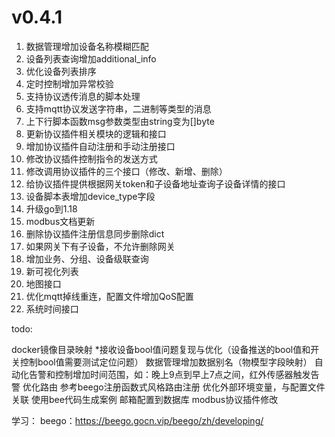 # v0.4.1
1. 数据管理增加设备名称模糊匹配
2. 设备列表查询增加additional_info
3. 优化设备列表排序
4. 定时控制增加异常校验
5. 支持协议透传消息的脚本处理
6. 支持mqtt协议发送字符串，二进制等类型的消息
7. 上下行脚本函数msg参数类型由string变为[]byte
8. 更新协议插件相关模块的逻辑和接口
9. 增加协议插件自动注册和手动注册接口
10. 修改协议插件控制指令的发送方式
11. 修改调用协议插件的三个接口（修改、新增、删除）
12. 给协议插件提供根据网关token和子设备地址查询子设备详情的接口
13. 设备脚本表增加device_type字段
14. 升级go到1.18
15. modbus文档更新
16. 删除协议插件注册信息同步删除dict
17. 如果网关下有子设备，不允许删除网关
18. 增加业务、分组、设备级联查询
19. 新可视化列表
20. 地图接口
21. 优化mqtt掉线重连，配置文件增加QoS配置
22. 系统时间接口

todo:

docker镜像目录映射
*接收设备bool值问题复现与优化（设备推送的bool值和开关控制bool值需要测试定位问题）
数据管理增加数据别名（物模型字段映射）
自动化告警和控制增加时间范围，如：晚上9点到早上7点之间，红外传感器触发告警
优化路由 参考beego注册函数式风格路由注册
优化外部环境变量，与配置文件关联
使用bee代码生成案例
邮箱配置到数据库
modbus协议插件修改

学习：
beego：https://beego.gocn.vip/beego/zh/developing/
